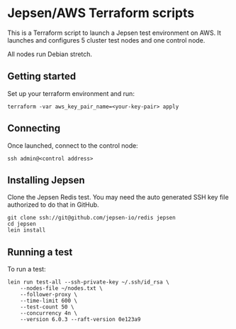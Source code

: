 # Jepsen/AWS Terraform scripts

This is a Terraform script to launch a Jepsen test environment on AWS.
It launches and configures 5 cluster test nodes and one control node.

All nodes run Debian stretch.

## Getting started

Set up your terraform environment and run:

    terraform -var aws_key_pair_name=<your-key-pair> apply

## Connecting

Once launched, connect to the control node:

    ssh admin@<control address>

## Installing Jepsen

Clone the Jepsen Redis test. You may need the auto generated SSH key file
authorized to do that in GitHub.

    git clone ssh://git@github.com/jepsen-io/redis jepsen
    cd jepsen
    lein install

## Running a test

To run a test:

    lein run test-all --ssh-private-key ~/.ssh/id_rsa \
        --nodes-file ~/nodes.txt \
        --follower-proxy \
        --time-limit 600 \
        --test-count 50 \
        --concurrency 4n \
        --version 6.0.3 --raft-version 0e123a9
